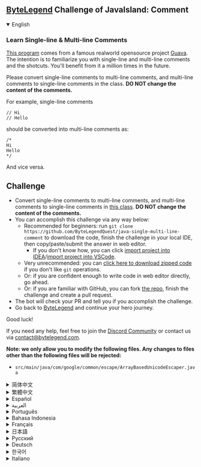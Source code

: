 ## [ByteLegend](https://bytelegend.com) Challenge of JavaIsland: Comment

<details open='true'>
<summary>English</summary>

### Learn Single-line & Multi-line Comments

[This program](https://github.com/ByteLegendQuest/java-single-multi-line-comment/blob/main/src/main/java/com/google/common/escape/ArrayBasedUnicodeEscaper.java) comes from a famous realworld opensource project [Guava](https://github.com/google/guava).
The intention is to familiarize you with single-line and multi-line comments and the shotcuts.
You'll benefit from it a million times in the future.

Please convert single-line comments to multi-line comments, and multi-line comments to single-line comments in the class.
**DO NOT change the content of the comments.**

For example, single-line comments

```
// Hi
// Hello
```

should be converted into multi-line comments as:

```
/*
Hi
Hello
*/
```

And vice versa.

## Challenge
- Convert single-line comments to multi-line comments, and multi-line comments to single-line comments in [this class](https://github.com/ByteLegendQuest/java-single-multi-line-comment/blob/main/src/main/java/com/google/common/escape/ArrayBasedUnicodeEscaper.java).
  **DO NOT change the content of the comments.**
- You can accomplish this challenge via any way below:
  - Recommended for beginners: run `git clone https://github.com/ByteLegendQuest/java-single-multi-line-comment` to download the code,
    finish the challenge in your local IDE, then copy/paste/submit the answer in web editor.
    - If you don't know how, you can click [import project into IDEA](https://github.com/ByteLegendQuest/java-single-multi-line-comment/blob/main/docs/en/clone-and-import.md)/[import project into VSCode](https://github.com/ByteLegendQuest/java-single-multi-line-comment/blob/main/docs/en/clone-and-import-vscode.md).
  - Very unrecommended: you can [click here to download zipped code](https://codeload.github.com/ByteLegendQuest/java-single-multi-line-comment/zip/refs/heads/main) if you don't like `git` operations.
  - Or: if you are confident enough to write code in web editor directly, go ahead.
  - Or: if you are familiar with GitHub, you can fork [the repo](https://github.com/ByteLegendQuest/java-single-multi-line-comment), finish the challenge and create a pull request.
- The bot will check your PR and tell you if you accomplish the challenge.
- Go back to [ByteLegend](https://bytelegend.com) and continue your hero journey.

Good luck!

If you need any help, feel free to join the [Discord Community](https://discord.gg/35RreUUGWt) or contact us via [contact@bytelegend.com](mailto:contact@bytelegend.com).

**Note: we only allow you to modify the following files.
Any changes to files other than the following files will be rejected:**

- `src/main/java/com/google/common/escape/ArrayBasedUnicodeEscaper.java`

</details>

<details>
<summary>简体中文</summary>

### 学习编写单行和多行注释

[这个程序](https://github.com/ByteLegendQuest/java-single-multi-line-comment/blob/main/src/main/java/com/google/common/escape/ArrayBasedUnicodeEscaper.java)来自于真实世界中的著名的开源项目[Guava](https://github.com/google/guava)。
这个练习的目的是让你熟悉注释（单行、多行）的写法及快捷键，你会在未来无数次地用到这些知识。

请将其中的单行注释改成多行注释，多行注释改成单行注释。**不要修改注释内容本身。**

例如，单行注释

```
// 今天
// 天气不错
```

改写成多行注释

```
/*
今天
天气不错
*/
```

反之亦然。

## 挑战
- 将[这个程序](https://github.com/ByteLegendQuest/java-single-multi-line-comment/blob/main/src/main/java/com/google/common/escape/ArrayBasedUnicodeEscaper.java)的单行注释改成多行注释，多行注释改成单行注释。**不要修改注释内容本身。**
- 你可以使用以下任意一种方法完成挑战：
  - 初学者推荐：运行`git clone https://git.bytelegend.com/ByteLegendQuest/java-single-multi-line-comment`将代码下载到本地，在本地使用IDE调试完成后复制到网页编辑器里提交。
    - 如果你不知道怎么做，可以点击[导入IDEA](https://github.com/ByteLegendQuest/java-single-multi-line-comment/blob/main/docs/zh_hans/clone-and-import.md)/[导入VSCode](https://github.com/ByteLegendQuest/java-single-multi-line-comment/blob/main/docs/zh_hans/clone-and-import-vscode.md)。
  - 非常不推荐：如果你实在不喜欢`git`命令行操作，你可以[点击这里直接下载打包好的代码](https://ghcodeload.bytelegend.com/ByteLegendQuest/java-single-multi-line-comment/zip/refs/heads/main)。
  - 或者：如果你非常自信不需要下载代码到本地调试，可以使用网页编辑器直接提交。
  - 或者：如果你对GitHub非常熟悉，你可以fork[这个仓库](https://github.com/ByteLegendQuest/java-single-multi-line-comment)、完成挑战后，创建一个Pull Request。
- 机器人将会检查你的答案，告诉你你是否通过了挑战。
- 回到[字节传说](https://bytelegend.com)，然后继续你的英雄旅程。

祝你好运！

如果你需要任何帮助，欢迎加入官方玩家QQ群（在[首页](https://bytelegend.com)右下角的`联系 & 关于`菜单里可以找到入群方式）或者[Discord社区](https://discord.gg/PvmqK3hF)，或email至[contact@bytelegend.com](mailto:contact@bytelegend.com)。

**注意：我们只允许您修改以下文件，任何对其他文件的修改都会被拒绝：**

- `src/main/java/com/google/common/escape/ArrayBasedUnicodeEscaper.java`

</details>

<details>
<summary>繁體中文</summary>

### 學習單行和多行註釋

[該程序](https://github.com/ByteLegendQuest/java-single-multi-line-comment/blob/main/src/main/java/com/google/common/escape/ArrayBasedUnicodeEscaper.java)來自一個著名的現實世界開源項目[Guava](https://github.com/google/guava) 。目的是讓您熟悉單行和多行註釋以及快照。將來你會從中受益一百萬次。

請在課堂上將單行註釋轉換為多行註釋，將多行註釋轉換為單行註釋。**不要更改評論的內容。**

例如，單行註釋

    // Hi
    // Hello
    

應轉換為多行註釋：

    /*
    Hi
    Hello
    */
    

反之亦然。

挑戰
--

-   在[這個類](https://github.com/ByteLegendQuest/java-single-multi-line-comment/blob/main/src/main/java/com/google/common/escape/ArrayBasedUnicodeEscaper.java)中將單行註釋轉換為多行註釋，將多行註釋轉換為單行註釋。**不要更改評論的內容。**
-   您可以通過以下任何方式完成此挑戰：
    -   推薦給初學者：運行`git clone https://github.com/ByteLegendQuest/java-single-multi-line-comment`下載代碼，在本地 IDE 中完成挑戰，然後在網頁編輯器中復制/粘貼/提交答案.
        -   如果你不知道怎麼做，你可以點擊[import project into IDEA](https://github.com/ByteLegendQuest/java-single-multi-line-comment/blob/main/docs/en/clone-and-import.md) / [import project into VSCode](https://github.com/ByteLegendQuest/java-single-multi-line-comment/blob/main/docs/en/clone-and-import-vscode.md) 。
    -   非常不推薦：如果你不喜歡`git`操作，可以[點擊這裡下載壓縮代碼](https://codeload.github.com/ByteLegendQuest/java-single-multi-line-comment/zip/refs/heads/main)。
    -   或者：如果您有足夠的信心直接在 Web 編輯器中編寫代碼，請繼續。
    -   或者：如果你熟悉 GitHub，你可以 fork[倉庫](https://github.com/ByteLegendQuest/java-single-multi-line-comment)，完成挑戰並創建一個拉取請求。
-   機器人會檢查你的 PR 並告訴你是否完成了挑戰。
-   回到[ByteLegend](https://bytelegend.com)繼續你的英雄之旅。

祝你好運！

如果您需要任何幫助，請隨時加入[Discord 社區](https://discord.gg/35RreUUGWt)或通過[contact@bytelegend.com](mailto:contact@bytelegend.com)聯繫我們。

**注意：我們只允許您修改以下文件。對以下文件以外的文件的任何更改都將被拒絕：**

-   `src/main/java/com/google/common/escape/ArrayBasedUnicodeEscaper.java`
</details>

<details>
<summary>Español</summary>

### Aprenda comentarios de una sola línea y de varias líneas

[Este programa](https://github.com/ByteLegendQuest/java-single-multi-line-comment/blob/main/src/main/java/com/google/common/escape/ArrayBasedUnicodeEscaper.java) proviene de un famoso proyecto de código abierto del mundo real, [Guava](https://github.com/google/guava) . La intención es que se familiarice con los comentarios de una y varias líneas y los cortes de planos. Te beneficiarás un millón de veces en el futuro.

Convierta los comentarios de una sola línea en comentarios de varias líneas y los comentarios de varias líneas en comentarios de una sola línea en la clase. **NO cambie el contenido de los comentarios.**

Por ejemplo, comentarios de una sola línea

    // Hi
    // Hello
    

debe convertirse en comentarios de varias líneas como:

    /*
    Hi
    Hello
    */
    

Y viceversa.

Desafío
-------

-   Convierta comentarios de una sola línea en comentarios de varias líneas y comentarios de varias líneas en comentarios de una sola línea en [esta clase](https://github.com/ByteLegendQuest/java-single-multi-line-comment/blob/main/src/main/java/com/google/common/escape/ArrayBasedUnicodeEscaper.java) . **NO cambie el contenido de los comentarios.**
-   Puede lograr este desafío de cualquier manera a continuación:
    -   Recomendado para principiantes: ejecute `git clone https://github.com/ByteLegendQuest/java-single-multi-line-comment` para descargar el código, termine el desafío en su IDE local, luego copie/pegue/envíe la respuesta en el editor web .
        -   Si no sabe cómo hacerlo, puede hacer clic en [importar proyecto a IDEA](https://github.com/ByteLegendQuest/java-single-multi-line-comment/blob/main/docs/en/clone-and-import.md) / [importar proyecto a VSCode](https://github.com/ByteLegendQuest/java-single-multi-line-comment/blob/main/docs/en/clone-and-import-vscode.md) .
    -   Muy poco recomendado: puede [hacer clic aquí para descargar el código comprimido](https://codeload.github.com/ByteLegendQuest/java-single-multi-line-comment/zip/refs/heads/main) si no le gustan las operaciones de `git` .
    -   O: si tiene la confianza suficiente para escribir código en el editor web directamente, adelante.
    -   O: si está familiarizado con GitHub, puede bifurcar [el repositorio](https://github.com/ByteLegendQuest/java-single-multi-line-comment) , finalizar el desafío y crear una solicitud de extracción.
-   El bot verificará tu PR y te dirá si logras el desafío.
-   Regrese a [ByteLegend](https://bytelegend.com) y continúe su viaje de héroe.

¡Buena suerte!

Si necesita ayuda, no dude en unirse a la [comunidad de Discord](https://discord.gg/35RreUUGWt) o contáctenos a través de [contact@bytelegend.com](mailto:contact@bytelegend.com) .

**Nota: solo le permitimos modificar los siguientes archivos. Cualquier cambio en los archivos que no sean los siguientes archivos será rechazado:**

-   `src/main/java/com/google/common/escape/ArrayBasedUnicodeEscaper.java`
</details>

<details>
<summary>العربية</summary>

### تعلم التعليقات أحادية السطر ومتعددة الأسطر

يأتي [هذا البرنامج](https://github.com/ByteLegendQuest/java-single-multi-line-comment/blob/main/src/main/java/com/google/common/escape/ArrayBasedUnicodeEscaper.java) من مشروع [جوافة](https://github.com/google/guava) مفتوح المصدر مشهور من realworld. القصد من ذلك هو تعريفك بالتعليقات أحادية السطر ومتعددة الأسطر والتعليقات. ستستفيد منه مليون مرة في المستقبل.

يرجى تحويل التعليقات أحادية السطر إلى تعليقات متعددة الأسطر ، والتعليقات متعددة الأسطر إلى تعليقات ذات سطر واحد في الفصل. **لا تغير محتوى التعليقات.**

على سبيل المثال ، التعليقات أحادية السطر

 `// Hi // Hello`

إلى تعليقات متعددة الأسطر على النحو التالي:

 `/* Hi Hello */`

والعكس صحيح.

تحد
---

-   قم بتحويل التعليقات أحادية السطر إلى تعليقات متعددة الأسطر ، وتعليقات متعددة الأسطر إلى تعليقات أحادية السطر في [هذا الفصل](https://github.com/ByteLegendQuest/java-single-multi-line-comment/blob/main/src/main/java/com/google/common/escape/ArrayBasedUnicodeEscaper.java) . **لا تغير محتوى التعليقات.**
-   يمكنك إنجاز هذا التحدي بأي طريقة أدناه:
    -   موصى به للمبتدئين: قم بتشغيل `git clone https://github.com/ByteLegendQuest/java-single-multi-line-comment` لتنزيل الكود ، وإنهاء التحدي في IDE المحلي الخاص بك ، ثم نسخ / لصق / إرسال الإجابة في محرر الويب .
        -   إذا كنت لا تعرف كيف يمكنك النقر فوق [استيراد مشروع إلى IDEA](https://github.com/ByteLegendQuest/java-single-multi-line-comment/blob/main/docs/en/clone-and-import.md) / [استيراد مشروع إلى VSCode](https://github.com/ByteLegendQuest/java-single-multi-line-comment/blob/main/docs/en/clone-and-import-vscode.md) .
    -   غير موصى به على الإطلاق: يمكنك [النقر هنا لتنزيل رمز مضغوط](https://codeload.github.com/ByteLegendQuest/java-single-multi-line-comment/zip/refs/heads/main) إذا كنت لا تحب عمليات `git` .
    -   أو: إذا كنت واثقًا بدرجة كافية لكتابة التعليمات البرمجية في محرر الويب مباشرةً ، فابدأ.
    -   أو: إذا كنت معتادًا على GitHub ، فيمكنك تفرع [الريبو](https://github.com/ByteLegendQuest/java-single-multi-line-comment) وإنهاء التحدي وإنشاء طلب سحب.
-   سيتحقق الروبوت من العلاقات العامة الخاصة بك ويخبرك إذا أنجزت التحدي.
-   ارجع إلى [ByteLegend وتابع](https://bytelegend.com) رحلة بطلك.

حظ سعيد!

إذا كنت بحاجة إلى أي مساعدة ، فلا تتردد في الانضمام إلى [مجتمع Discord](https://discord.gg/35RreUUGWt) أو الاتصال بنا عبر [contact@bytelegend.com](mailto:contact@bytelegend.com) .

**ملاحظة: نسمح لك فقط بتعديل الملفات التالية. سيتم رفض أي تغييرات يتم إجراؤها على الملفات بخلاف الملفات التالية:**

-   `src/main/java/com/google/common/escape/ArrayBasedUnicodeEscaper.java`
</details>

<details>
<summary>Português</summary>

### Aprenda comentários de linha única e de várias linhas

[Este programa](https://github.com/ByteLegendQuest/java-single-multi-line-comment/blob/main/src/main/java/com/google/common/escape/ArrayBasedUnicodeEscaper.java) vem de um famoso projeto de código aberto do mundo real, [Guava](https://github.com/google/guava) . A intenção é familiarizá-lo com comentários de linha única e de várias linhas e os shotcuts. Você se beneficiará dele um milhão de vezes no futuro.

Converta comentários de linha única em comentários de várias linhas e comentários de várias linhas em comentários de linha única na classe. **NÃO altere o conteúdo dos comentários.**

Por exemplo, comentários de linha única

    // Hi
    // Hello
    

devem ser convertidos em comentários de várias linhas como:

    /*
    Hi
    Hello
    */
    

E vice versa.

Desafio
-------

-   Converta comentários de linha única em comentários de várias linhas e comentários de várias linhas em comentários de linha única [nesta classe](https://github.com/ByteLegendQuest/java-single-multi-line-comment/blob/main/src/main/java/com/google/common/escape/ArrayBasedUnicodeEscaper.java) . **NÃO altere o conteúdo dos comentários.**
-   Você pode realizar este desafio de qualquer maneira abaixo:
    -   Recomendado para iniciantes: execute `git clone https://github.com/ByteLegendQuest/java-single-multi-line-comment` para baixar o código, conclua o desafio em seu IDE local e copie/cole/envie a resposta no editor da web .
        -   Se você não sabe como, você pode clicar em [import project into IDEA](https://github.com/ByteLegendQuest/java-single-multi-line-comment/blob/main/docs/en/clone-and-import.md) / [import project into VSCode](https://github.com/ByteLegendQuest/java-single-multi-line-comment/blob/main/docs/en/clone-and-import-vscode.md) .
    -   Muito não recomendado: você pode [clicar aqui para baixar o código zipado](https://codeload.github.com/ByteLegendQuest/java-single-multi-line-comment/zip/refs/heads/main) se não gostar das operações do `git` .
    -   Ou: se você estiver confiante o suficiente para escrever código diretamente no editor da web, vá em frente.
    -   Ou: se você estiver familiarizado com o GitHub, você pode fazer o fork [do repo](https://github.com/ByteLegendQuest/java-single-multi-line-comment) , finalizar o desafio e criar uma pull request.
-   O bot verificará seu PR e informará se você cumprir o desafio.
-   Volte para [ByteLegend](https://bytelegend.com) e continue sua jornada de herói.

Boa sorte!

Se precisar de ajuda, sinta-se à vontade para se juntar à [Comunidade Discord](https://discord.gg/35RreUUGWt) ou entre em contato conosco via [contact@bytelegend.com](mailto:contact@bytelegend.com) .

**Nota: só permitimos que você modifique os seguintes arquivos. Quaisquer alterações em arquivos que não sejam os arquivos a seguir serão rejeitadas:**

-   `src/main/java/com/google/common/escape/ArrayBasedUnicodeEscaper.java`
</details>

<details>
<summary>Bahasa Indonesia</summary>

### Pelajari Komentar Single-line & Multi-line

[Program ini](https://github.com/ByteLegendQuest/java-single-multi-line-comment/blob/main/src/main/java/com/google/common/escape/ArrayBasedUnicodeEscaper.java) berasal dari proyek opensource dunia nyata [Guava](https://github.com/google/guava) yang terkenal. Tujuannya adalah untuk membiasakan Anda dengan komentar satu baris dan multi-baris serta cuplikannya. Anda akan mendapatkan keuntungan dari itu satu juta kali di masa depan.

Harap ubah komentar satu baris menjadi komentar multi-baris, dan komentar multi-baris menjadi komentar satu baris di kelas. **JANGAN mengubah isi komentar.**

Misalnya, komentar satu baris

    // Hi
    // Hello
    

harus diubah menjadi komentar multi-baris sebagai:

    /*
    Hi
    Hello
    */
    

Dan sebaliknya.

Tantangan
---------

-   Ubah komentar satu baris menjadi komentar multi-baris, dan komentar multi-baris menjadi komentar satu baris di [kelas ini](https://github.com/ByteLegendQuest/java-single-multi-line-comment/blob/main/src/main/java/com/google/common/escape/ArrayBasedUnicodeEscaper.java) . **JANGAN mengubah isi komentar.**
-   Anda dapat menyelesaikan tantangan ini melalui cara apa pun di bawah ini:
    -   Direkomendasikan untuk pemula: jalankan `git clone https://github.com/ByteLegendQuest/java-single-multi-line-comment` untuk mengunduh kode, selesaikan tantangan di IDE lokal Anda, lalu salin/tempel/kirim jawabannya di editor web .
        -   Jika Anda tidak tahu caranya, Anda bisa mengklik [import project into IDEA](https://github.com/ByteLegendQuest/java-single-multi-line-comment/blob/main/docs/en/clone-and-import.md) / [import project into VSCode](https://github.com/ByteLegendQuest/java-single-multi-line-comment/blob/main/docs/en/clone-and-import-vscode.md) .
    -   Sangat tidak direkomendasikan: Anda dapat [mengklik di sini untuk mengunduh kode zip](https://codeload.github.com/ByteLegendQuest/java-single-multi-line-comment/zip/refs/heads/main) jika Anda tidak menyukai operasi `git` .
    -   Atau: jika Anda cukup percaya diri untuk menulis kode di editor web secara langsung, silakan.
    -   Atau: jika Anda terbiasa dengan GitHub, Anda dapat melakukan fork [repo](https://github.com/ByteLegendQuest/java-single-multi-line-comment) , menyelesaikan tantangan, dan membuat permintaan tarik.
-   Bot akan memeriksa PR Anda dan memberi tahu Anda jika Anda menyelesaikan tantangan.
-   Kembali ke [ByteLegend](https://bytelegend.com) dan lanjutkan perjalanan pahlawan Anda.

Semoga beruntung!

Jika Anda memerlukan bantuan, jangan ragu untuk bergabung dengan [Komunitas Discord](https://discord.gg/35RreUUGWt) atau hubungi kami melalui [contact@bytelegend.com](mailto:contact@bytelegend.com) .

**Catatan: kami hanya mengizinkan Anda untuk mengubah file berikut. Setiap perubahan pada file selain file berikut akan ditolak:**

-   `src/main/java/com/google/common/escape/ArrayBasedUnicodeEscaper.java`
</details>

<details>
<summary>Français</summary>

### Apprendre les commentaires sur une seule ligne et sur plusieurs lignes

[Ce programme](https://github.com/ByteLegendQuest/java-single-multi-line-comment/blob/main/src/main/java/com/google/common/escape/ArrayBasedUnicodeEscaper.java) provient d'un célèbre projet open source du monde réel [Guava](https://github.com/google/guava) . L'intention est de vous familiariser avec les commentaires sur une seule ligne et sur plusieurs lignes et les séquences. Vous en bénéficierez un million de fois dans le futur.

Veuillez convertir les commentaires sur une seule ligne en commentaires sur plusieurs lignes et les commentaires sur plusieurs lignes en commentaires sur une seule ligne dans la classe. **NE PAS modifier le contenu des commentaires.**

Par exemple, les commentaires d'une seule ligne

    // Hi
    // Hello
    

doivent être convertis en commentaires multilignes comme suit :

    /*
    Hi
    Hello
    */
    

Et vice versa.

Défi
----

-   Convertissez les commentaires sur une seule ligne en commentaires sur plusieurs lignes et les commentaires sur plusieurs lignes en commentaires sur une seule ligne dans [cette classe](https://github.com/ByteLegendQuest/java-single-multi-line-comment/blob/main/src/main/java/com/google/common/escape/ArrayBasedUnicodeEscaper.java) . **NE PAS modifier le contenu des commentaires.**
-   Vous pouvez accomplir ce défi de n'importe quelle manière ci-dessous:
    -   Recommandé pour les débutants : exécutez `git clone https://github.com/ByteLegendQuest/java-single-multi-line-comment` pour télécharger le code, terminez le défi dans votre IDE local, puis copiez/collez/soumettez la réponse dans l'éditeur Web .
        -   Si vous ne savez pas comment, vous pouvez cliquer sur [importer le projet dans IDEA](https://github.com/ByteLegendQuest/java-single-multi-line-comment/blob/main/docs/en/clone-and-import.md) / [importer le projet dans VSCode](https://github.com/ByteLegendQuest/java-single-multi-line-comment/blob/main/docs/en/clone-and-import-vscode.md) .
    -   Très déconseillé : vous pouvez [cliquer ici pour télécharger le code compressé](https://codeload.github.com/ByteLegendQuest/java-single-multi-line-comment/zip/refs/heads/main) si vous n'aimez pas les opérations `git` .
    -   Ou : si vous êtes suffisamment confiant pour écrire du code directement dans l'éditeur Web, continuez.
    -   Ou : si vous êtes familier avec GitHub, vous pouvez forker [le dépôt](https://github.com/ByteLegendQuest/java-single-multi-line-comment) , terminer le défi et créer une demande d'extraction.
-   Le bot vérifiera votre PR et vous dira si vous accomplissez le défi.
-   Retournez à [ByteLegend](https://bytelegend.com) et continuez votre voyage de héros.

Bonne chance!

Si vous avez besoin d'aide, n'hésitez pas à rejoindre la [communauté Discord](https://discord.gg/35RreUUGWt) ou à nous contacter via [contact@bytelegend.com](mailto:contact@bytelegend.com) .

**Remarque : nous vous autorisons uniquement à modifier les fichiers suivants. Toute modification de fichiers autres que les fichiers suivants sera rejetée :**

-   `src/main/java/com/google/common/escape/ArrayBasedUnicodeEscaper.java`
</details>

<details>
<summary>日本語</summary>

### 単一行および複数行のコメントを学ぶ

[このプログラム](https://github.com/ByteLegendQuest/java-single-multi-line-comment/blob/main/src/main/java/com/google/common/escape/ArrayBasedUnicodeEscaper.java)は、有名な現実世界のオープンソースプロジェクト[Guava](https://github.com/google/guava)からのものです。目的は、1行および複数行のコメントとショットカットに慣れることです。あなたは将来それから百万回利益を得るでしょう。

クラスでは、1行のコメントを複数行のコメントに変換し、複数行のコメントを1行のコメントに変換してください。**コメントの内容は変更しないでください。**

たとえば、1行のコメント

    // Hi
    // Hello
    

次のように複数行のコメントに変換する必要があります。

    /*
    Hi
    Hello
    */
    

およびその逆。

チャレンジ
-----

-   [このクラス](https://github.com/ByteLegendQuest/java-single-multi-line-comment/blob/main/src/main/java/com/google/common/escape/ArrayBasedUnicodeEscaper.java)では、1行のコメントを複数行のコメントに変換し、複数行のコメントを1行のコメントに変換します。**コメントの内容は変更しないでください。**
-   この課題は、以下のいずれかの方法で達成できます。
    -   初心者に推奨： `git clone https://github.com/ByteLegendQuest/java-single-multi-line-comment`を実行してコードをダウンロードし、ローカルIDEでチャレンジを終了してから、Webエディターで回答をコピー/貼り付け/送信します。
        -   方法がわからない場合は、\[ [プロジェクトをIDEAにインポート](https://github.com/ByteLegendQuest/java-single-multi-line-comment/blob/main/docs/en/clone-and-import.md)\]/\[ [プロジェクトをVSCodeにインポート](https://github.com/ByteLegendQuest/java-single-multi-line-comment/blob/main/docs/en/clone-and-import-vscode.md)\]をクリックできます。
    -   非常に推奨されていません`git`操作が気に入らない場合は、 [ここをクリックしてzipコードをダウンロード](https://codeload.github.com/ByteLegendQuest/java-single-multi-line-comment/zip/refs/heads/main)できます。
    -   または：Webエディターで直接コードを記述できる自信がある場合は、先に進んでください。
    -   または：GitHubに精通している場合は[、リポジトリ](https://github.com/ByteLegendQuest/java-single-multi-line-comment)をフォークしてチャレンジを終了し、プルリクエストを作成できます。
-   ボットはPRをチェックし、チャレンジを達成したかどうかを通知します。
-   [ByteLegend](https://bytelegend.com)に戻り、ヒーローの旅を続けてください。

幸運を！

ヘルプが必要な場合は、 [Discordコミュニティ](https://discord.gg/35RreUUGWt)に参加するか、contact [@bytelegend.com](mailto:contact@bytelegend.com)からお問い合わせください。

**注：変更できるのは次のファイルのみです。次のファイル以外のファイルへの変更は拒否されます。**

-   `src/main/java/com/google/common/escape/ArrayBasedUnicodeEscaper.java`
</details>

<details>
<summary>Русский</summary>

### Изучите однострочные и многострочные комментарии

[Эта программа](https://github.com/ByteLegendQuest/java-single-multi-line-comment/blob/main/src/main/java/com/google/common/escape/ArrayBasedUnicodeEscaper.java) исходит из известного реального проекта с открытым исходным кодом [Guava](https://github.com/google/guava) . Цель состоит в том, чтобы познакомить вас с однострочными и многострочными комментариями и сокращениями. Вы получите от этого миллион раз в будущем.

Пожалуйста, преобразуйте однострочные комментарии в многострочные, а многострочные комментарии в однострочные в классе. **НЕ МЕНЯЙТЕ содержание комментариев.**

Например, однострочные комментарии

    // Hi
    // Hello
    

должны быть преобразованы в многострочные комментарии как:

    /*
    Hi
    Hello
    */
    

Наоборот.

Испытание
---------

-   Преобразование однострочных комментариев в многострочные, а многострочных комментариев в однострочные в [этом классе](https://github.com/ByteLegendQuest/java-single-multi-line-comment/blob/main/src/main/java/com/google/common/escape/ArrayBasedUnicodeEscaper.java) . **НЕ МЕНЯЙТЕ содержание комментариев.**
-   Вы можете выполнить эту задачу любым способом, указанным ниже:
    -   Рекомендуется для начинающих: запустите `git clone https://github.com/ByteLegendQuest/java-single-multi-line-comment` , чтобы загрузить код, завершите задание в локальной среде IDE, затем скопируйте/вставьте/отправьте ответ в веб-редакторе. .
        -   Если вы не знаете как, вы можете нажать [импортировать проект в IDEA](https://github.com/ByteLegendQuest/java-single-multi-line-comment/blob/main/docs/en/clone-and-import.md) / [импортировать проект в VSCode](https://github.com/ByteLegendQuest/java-single-multi-line-comment/blob/main/docs/en/clone-and-import-vscode.md) .
    -   Крайне не рекомендуется: вы можете [нажать здесь, чтобы загрузить заархивированный код](https://codeload.github.com/ByteLegendQuest/java-single-multi-line-comment/zip/refs/heads/main) , если вам не нравятся операции `git` .
    -   Или: если вы достаточно уверены, чтобы писать код напрямую в веб-редакторе, вперед.
    -   Или: если вы знакомы с GitHub, вы можете разветвить [репозиторий](https://github.com/ByteLegendQuest/java-single-multi-line-comment) , выполнить задание и создать запрос на включение.
-   Бот проверит ваш PR и сообщит, выполнили ли вы задание.
-   Вернитесь в [ByteLegend](https://bytelegend.com) и продолжайте свое героическое путешествие.

Удачи!

Если вам нужна помощь, присоединяйтесь к [сообществу Discord](https://discord.gg/35RreUUGWt) или свяжитесь с нами по [адресу contact@bytelegend.com](mailto:contact@bytelegend.com) .

**Примечание: мы разрешаем вам изменять только следующие файлы. Любые изменения в файлах, кроме следующих файлов, будут отклонены:**

-   `src/main/java/com/google/common/escape/ArrayBasedUnicodeEscaper.java`
</details>

<details>
<summary>Deutsch</summary>

### Lernen Sie einzeilige und mehrzeilige Kommentare

[Dieses Programm](https://github.com/ByteLegendQuest/java-single-multi-line-comment/blob/main/src/main/java/com/google/common/escape/ArrayBasedUnicodeEscaper.java) stammt aus einem berühmten realen Open-Source-Projekt [Guava](https://github.com/google/guava) . Die Absicht ist, Sie mit einzeiligen und mehrzeiligen Kommentaren und den Shotcuts vertraut zu machen. Sie werden in Zukunft millionenfach davon profitieren.

Bitte konvertieren Sie in der Klasse einzeilige Kommentare in mehrzeilige Kommentare und mehrzeilige Kommentare in einzeilige Kommentare. **Ändern Sie NICHT den Inhalt der Kommentare.**

Zum Beispiel einzeilige Kommentare

    // Hi
    // Hello
    

sollte in mehrzeilige Kommentare umgewandelt werden als:

    /*
    Hi
    Hello
    */
    

Und umgekehrt.

Herausforderung
---------------

-   Konvertieren Sie in [dieser Klasse](https://github.com/ByteLegendQuest/java-single-multi-line-comment/blob/main/src/main/java/com/google/common/escape/ArrayBasedUnicodeEscaper.java) einzeilige Kommentare in mehrzeilige Kommentare und mehrzeilige Kommentare in einzeilige Kommentare. **Ändern Sie NICHT den Inhalt der Kommentare.**
-   Sie können diese Herausforderung auf eine der folgenden Arten meistern:
    -   Empfohlen für Anfänger: Führen Sie `git clone https://github.com/ByteLegendQuest/java-single-multi-line-comment` aus, um den Code herunterzuladen, beenden Sie die Herausforderung in Ihrer lokalen IDE und kopieren/fügen Sie dann die Antwort im Web-Editor ein/übermitteln Sie sie .
        -   Wenn Sie nicht wissen wie, können Sie auf [Projekt in IDEA](https://github.com/ByteLegendQuest/java-single-multi-line-comment/blob/main/docs/en/clone-and-import.md) [importieren / Projekt in VSCode importieren klicken](https://github.com/ByteLegendQuest/java-single-multi-line-comment/blob/main/docs/en/clone-and-import-vscode.md) .
    -   Sehr nicht zu empfehlen: Sie können [hier klicken, um den gezippten Code herunterzuladen,](https://codeload.github.com/ByteLegendQuest/java-single-multi-line-comment/zip/refs/heads/main) wenn Sie `git` -Operationen nicht mögen.
    -   Oder: Wenn Sie sicher genug sind, Code direkt im Web-Editor zu schreiben, fahren Sie fort.
    -   Oder: Wenn Sie sich mit GitHub auskennen, können Sie [das Repo forken](https://github.com/ByteLegendQuest/java-single-multi-line-comment) , die Challenge beenden und einen Pull-Request erstellen.
-   Der Bot überprüft Ihre PR und teilt Ihnen mit, ob Sie die Herausforderung meistern.
-   Gehen Sie zurück zu [ByteLegend](https://bytelegend.com) und setzen Sie Ihre Heldenreise fort.

Viel Glück!

Wenn Sie Hilfe benötigen, können Sie sich gerne der [Discord Community](https://discord.gg/35RreUUGWt) anschließen oder uns über [contact@bytelegend.com kontaktieren](mailto:contact@bytelegend.com) .

**Hinweis: Wir erlauben Ihnen nur, die folgenden Dateien zu ändern. Alle Änderungen an anderen Dateien als den folgenden Dateien werden abgelehnt:**

-   `src/main/java/com/google/common/escape/ArrayBasedUnicodeEscaper.java`
</details>

<details>
<summary>한국어</summary>

### 한 줄 및 여러 줄 주석 알아보기

[이 프로그램](https://github.com/ByteLegendQuest/java-single-multi-line-comment/blob/main/src/main/java/com/google/common/escape/ArrayBasedUnicodeEscaper.java) 은 유명한 실제 오픈 소스 프로젝트 [Guava](https://github.com/google/guava) 에서 가져온 것입니다. 한 줄 및 여러 줄 주석과 샷컷에 익숙해지도록 하기 위한 것입니다. 앞으로 백만 번이나 혜택을 보게 될 것입니다.

클래스에서 한 줄 주석을 여러 줄 주석으로, 여러 줄 주석을 한 줄 주석으로 변환하십시오. **댓글의 내용을 변경하지 마십시오.**

예를 들어, 한 줄 주석

    // Hi
    // Hello
    

다음과 같이 여러 줄 주석으로 변환해야 합니다.

    /*
    Hi
    Hello
    */
    

그 반대.

도전
--

-   [이 클래스](https://github.com/ByteLegendQuest/java-single-multi-line-comment/blob/main/src/main/java/com/google/common/escape/ArrayBasedUnicodeEscaper.java) 에서 한 줄 주석을 여러 줄 주석으로 변환하고 여러 줄 주석을 한 줄 주석으로 변환합니다. **댓글의 내용을 변경하지 마십시오.**
-   아래 방법을 통해 이 챌린지를 완료할 수 있습니다.
    -   초보자를 위한 권장 사항: `git clone https://github.com/ByteLegendQuest/java-single-multi-line-comment` 를 실행하여 코드를 다운로드하고 로컬 IDE에서 챌린지를 완료한 다음 웹 편집기에서 답변을 복사/붙여넣기/제출합니다. .
        -   방법을 모르는 경우 [프로젝트를 IDEA로](https://github.com/ByteLegendQuest/java-single-multi-line-comment/blob/main/docs/en/clone-and-import.md) [가져오기 / 프로젝트를 VSCode로 가져](https://github.com/ByteLegendQuest/java-single-multi-line-comment/blob/main/docs/en/clone-and-import-vscode.md) 오기를 클릭할 수 있습니다.
    -   매우 권장하지 않음: `git` 작업이 마음에 들지 않으면 [여기를 클릭하여 압축 코드를 다운로드](https://codeload.github.com/ByteLegendQuest/java-single-multi-line-comment/zip/refs/heads/main) 할 수 있습니다.
    -   또는 웹 편집기에서 직접 코드를 작성할 만큼 자신이 있다면 계속 진행하십시오.
    -   또는 GitHub에 익숙하다면 리포지토리를 분기 [하고](https://github.com/ByteLegendQuest/java-single-multi-line-comment) 챌린지를 완료하고 풀 요청을 생성할 수 있습니다.
-   봇은 PR을 확인하고 도전 과제를 달성했는지 알려줍니다.
-   [ByteLegend](https://bytelegend.com) 로 돌아가 영웅 여정을 계속하세요.

행운을 빕니다!

도움이 필요하면 언제든지 [Discord 커뮤니티](https://discord.gg/35RreUUGWt) 에 가입하거나 [contact@bytelegend.com](mailto:contact@bytelegend.com) 을 통해 문의하세요.

**참고: 다음 파일만 수정할 수 있습니다. 다음 파일 이외의 파일에 대한 변경 사항은 거부됩니다.**

-   `src/main/java/com/google/common/escape/ArrayBasedUnicodeEscaper.java`
</details>

<details>
<summary>Italiano</summary>

### Impara i commenti a riga singola e multi-riga

[Questo programma](https://github.com/ByteLegendQuest/java-single-multi-line-comment/blob/main/src/main/java/com/google/common/escape/ArrayBasedUnicodeEscaper.java) proviene da un famoso progetto opensource del mondo reale [Guava](https://github.com/google/guava) . L'intenzione è di familiarizzare con i commenti a riga singola e multi-riga e gli shotcut. Ne trarrai vantaggio un milione di volte in futuro.

Converti i commenti a riga singola in commenti a più righe e i commenti a più righe in commenti a riga singola nella classe. **NON modificare il contenuto dei commenti.**

Ad esempio, commenti a riga singola

    // Hi
    // Hello
    

dovrebbe essere convertito in commenti su più righe come:

    /*
    Hi
    Hello
    */
    

E viceversa.

Sfida
-----

-   Converti i commenti a riga singola in commenti a più righe e i commenti a più righe in commenti a riga singola in [questa classe](https://github.com/ByteLegendQuest/java-single-multi-line-comment/blob/main/src/main/java/com/google/common/escape/ArrayBasedUnicodeEscaper.java) . **NON modificare il contenuto dei commenti.**
-   Puoi portare a termine questa sfida in qualsiasi modo di seguito:
    -   Consigliato per i principianti: esegui `git clone https://github.com/ByteLegendQuest/java-single-multi-line-comment` per scaricare il codice, completa la sfida nel tuo IDE locale, quindi copia/incolla/invia la risposta nell'editor web .
        -   Se non sai come fare, puoi fare clic su [importa progetto in IDEA](https://github.com/ByteLegendQuest/java-single-multi-line-comment/blob/main/docs/en/clone-and-import.md) / [importa progetto in VSCode](https://github.com/ByteLegendQuest/java-single-multi-line-comment/blob/main/docs/en/clone-and-import-vscode.md) .
    -   Molto sconsigliato: puoi fare [clic qui per scaricare il codice zippato](https://codeload.github.com/ByteLegendQuest/java-single-multi-line-comment/zip/refs/heads/main) se non ti piacciono le operazioni `git` .
    -   Oppure: se sei abbastanza sicuro da scrivere il codice direttamente nell'editor web, vai avanti.
    -   Oppure: se hai familiarità con GitHub, puoi eseguire il fork [del repository](https://github.com/ByteLegendQuest/java-single-multi-line-comment) , completare la sfida e creare una richiesta pull.
-   Il bot controllerà il tuo PR e ti dirà se hai superato la sfida.
-   Torna a [ByteLegend](https://bytelegend.com) e continua il tuo viaggio da eroe.

Buona fortuna!

Se hai bisogno di aiuto, non esitare a unirti alla [community di Discord](https://discord.gg/35RreUUGWt) o contattaci tramite [contact@bytelegend.com](mailto:contact@bytelegend.com) .

**Nota: ti permettiamo solo di modificare i seguenti file. Eventuali modifiche ai file diversi dai seguenti file verranno rifiutate:**

-   `src/main/java/com/google/common/escape/ArrayBasedUnicodeEscaper.java`
</details>
